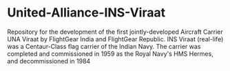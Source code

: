 # United-Alliance-INS-Viraat
Repository for the development of the first jointly-developed Aircraft Carrier UNA Viraat by FlightGear India and FlightGear Republic. INS Viraat (real-life) was a Centaur-Class flag carrier of the Indian Navy. The carrier was completed and commissioned in 1959 as the Royal Navy's HMS Hermes, and decommissioned in 1984
